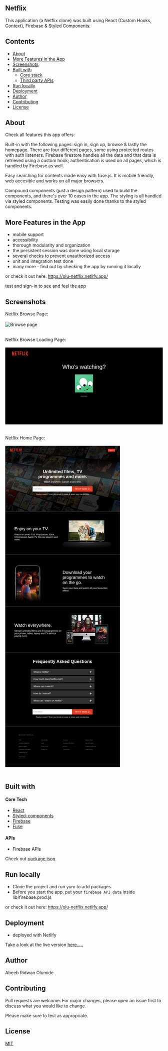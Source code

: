 ## Netflix

This application (a Netflix clone) was built using React (Custom Hooks, Context), Firebase & Styled Components.

## Contents
- [About](#About)
- [More Features in the App](#More-Features-in-the-app)
- [Screenshots](#Screenshots)
- [Built with](#Built-with)
     - [Core stack](#core-stack)
     - [Third party APIs](#third-party-apis)
- [Run locally](#Run-locally)
- [Deployment](#Deployment) 
- [Author](#Author) 
- [Contributing](#Contributing)
- [License](#License)


## About 
Check all features this app offers:

Built-in with the following pages: sign in, sign up, browse & lastly the homepage. There are four different pages, some using protected routes with auth listeners. Firebase firestore handles all the data and that data is retrieved using a custom hook; authentication is used on all pages, which is handled by Firebase as well.

Easy searching for contents made easy with fuse.js. It is mobile friendly, web accesible and works on all major browsers.

Compound components (just a design pattern) used to build the components, and there's over 10 cases in the app. The styling is all handled via styled components. Testing was easily done thanks to the styled components.

## More Features in the App
  - mobile support  
  - accessibility
  - thorough modularity and organization
  - the persistent session was done using local storage
  - several checks to prevent unauthorized access
  - unit and integration test done
  - many more - find out by checking the app by running it locally

or check it out  here: https://olu-netflix.netlify.app/

test and sign-in to see and feel the app

## Screenshots
Netflix Browse Page:<br><br>
![Browse page](pictures/netflix-preview.png)<br><br>

Netflix Browse Loading Page:<br><br>
![Loading Page](pictures/loading.png)<br><br>

Netflix Home Page:<br><br>
![MCBP-admin-editbook](pictures/home.png)<br><br>


## Built with

#### Core Tech
- [React](https://github.com/facebook/react)
- [Styled-components](https://styled-components.com/)
- [Firebase](https://firebase.google.com/)
- [Fuse](https://fusejs.io/)

#### APIs
- Firebase APIs

Check out [package.json](package.json).

## Run locally
- Clone the project and run `yarn` to add packages.
- Before you start the app, put your `firebase API data` inside lib/firebase.prod.js

or check it out  here: https://olu-netflix.netlify.app/

## Deployment
- deployed with Netlify
  
Take a look at the live version [here.....](https://olu-netflix.netlify.app/)  

## Author
Abeeb Ridwan Olumide

## Contributing
Pull requests are welcome. For major changes, please open an issue first to
discuss what you would like to change.

Please make sure to test as appropriate.

## License
[MIT](LICENSE.md)
